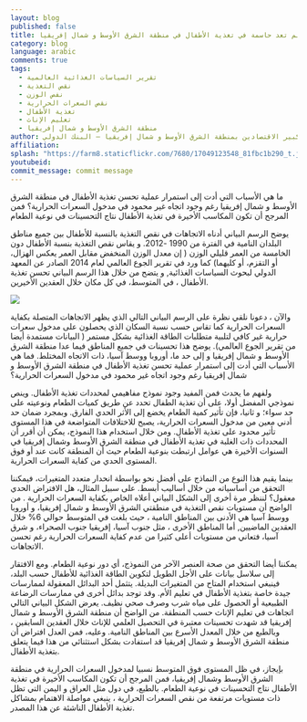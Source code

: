 ```yaml
---
layout: blog
published: false
title: إن كفاية السعرات الحرارية لم تعد حاسمة في تغذية الأطفال في منطقة الشرق الأوسط و شمال إفريقيا
category: blog
language: arabic
comments: true
tags: 
  - تقرير السياسات الغذائية العالمية
  - نقص التغذية
  - نفص الوزن
  - نقص السعرات الحرارية
  - تغذية الأطفال
  - تعليم الإناث
  - منطقة الشرق الأوسط و شمال إفريقيا
author: فاروق إقبال، الأخصائي الفني الأول بمكتب كبير الاقتصادين بمنطقة الشرق الأوسط و شمال إفريقيا – البنك الدولي
affiliation: 
splash: "https://farm8.staticflickr.com/7680/17049123548_81fbc1b290_t.jpg"
youtubeid: 
commit_message: commit message
---
```

ما هي الأسباب التي أدت إلى استمرار عملية تحسن تغذية الأطفال في منطقة الشرق الأوسط و شمال إفريقيا رغم وجود اتجاه غير محمود في مدخول السعرات  الحرارية؟ فمن المرجح أن تكون المكاسب الأخيرة في تغذية الأطفال نتاج التحسينات في نوعية الطعام
<!-- more -->


يوضح الرسم البياني أدناه  الاتجاهات في نقص التغذية بالنسبة للأطفال بين جميع مناطق البلدان النامية في الفترة من 1990 -2012.  و يقاس نقص التغذية بنسبة الأطفال دون الخامسة من العمر قليلي الوزن ( إن  معدل الوزن المنخفض مقابل العمر يعكس  الهزال، أو التقزم، أو كليهما) كما ورد في تقرير الجوع العالمي لعام 2014 الصادر عن المعهد الدولي لبحوث السياسات الغذائية,  و يتضح من خلال هذا الرسم البياني تحسن تغذية الأطفال ، في المتوسط، في كل مكان خلال العقدين الأخيرين. 

![](https://farm8.staticflickr.com/7666/17620892526_61626698e3_z.jpg)


والآن ، دعونا نلقي نظرة على الرسم البياني التالي الذي يظهر الاتجاهات  المتصلة بكفاية السعرات الحرارية كما تقاس حسب نسبة السكان الذي يحصلون على مدخول سعرات حرارية غير كافي لتلبية متطلبات الطاقة الغذائية بشكل مستمر ( البيانات مستمدة أيضا من تقرير الجوع العالمي). يوضح هذا تحسينات في جميع المناطق فيما عدا منطقة الشرق الأوسط و شمال إفريقيا و إلى حد ما، أوروبا ووسط آسيا،  ذات الاتجاه المختلط. فما هي الأسباب التي أدت إلى استمرار عملية تحسن تغذية الأطفال في منطقة الشرق الأوسط و شمال إفريقيا رغم وجود اتجاه غير محمود في مدخول السعرات  الحرارية؟ 



ولفهم ما يحدث فمن المفيد وجود نموذج مفاهيمي لمحددات تغذية الأطفال. وينص نموذجي المفضل أولا، على أن تغذية الطفال تحدد عن طريق كميات الطعام  ونوعيته على حد سواء؛ و ثانيا، فإن تأثير كمية الطعام يخضع إلى الأثر الحدي الفارق. وبمجرد ضمان حد أدني معين من مدخول السعرات  الحرارية، يصبح للاختلافات المتواضعة في هذا المستوى تأثير محدود على تغذية الأطفال. ومن خلال استخدام هذا النموذج، يمكن أن أقرر أن المحددات ذات الغلبة في تغذية الأطفال في منطقة الشرق الأوسط وشمال إفريقيا في السنوات الأخيرة هي عوامل ارتبطت بنوعية الطعام حيث أن المنطقة كانت عند أو فوق المستوى الحدي من كفاية السعرات الحرارية. 

بينما يقيم هذا النوع من النماذج على أفضل نحو بواسطة انحدار متعدد المتغيرات، فيمكننا التحقق من أساسياته من خلال أساليب أبسط. على سبيل المثال، هل الافتراض الحدي معقول؟ لننظر مرة أخرى  إلى الشكل البياني أعلاه الخاص بكفاية السعرات الحرارية . من الواضح أن مستويات نقص التغذية في منطقتي الشرق الأوسط و شمال إفريقيا، و أوروبا ووسط آسيا هي الأدنى بين المناطق النامية ، حيث بلغت في المتوسط حوالي 6% خلال العقدين الماضيين,  أما المناطق الأخرى ، مثل جنوب آسيا، إفريقيا جنوب الصحراء، و شرق آسيا، فتعاني من مستويات أعلى كثيرا من عدم كفاية السعرات الحرارية رغم تحسن الاتجاهات.  

يمكننا أيضا التحقق من صحة العنصر الآخر من النموذج، أي دور نوعية الطعام. ومع الافتقار إلى سلاسل بيانات على الأجل الطويل لتكوين الطاقة الغذائية للأطفال حسب البلد، فينبغي استخدام المتاح من المتغيرات البديلة. يتثمل أحد البدائل المعقولة لممارسات جيدة  خاصة بتغذية الأطفال في تعليم الأم.  وقد توجد بدائل أخرى في ممارسات الرضاعة الطبيعية أو الحصول على مياه شرب  وصرف صحي نظيف. يعرض الشكل البياني التالي اتجاهات في تعليم الإناث حسب المنطقة. من الواضح أن منطقة الشرق الأوسط و شمال إفريقيا  قد شهدت تحسينات معتبرة في التحصيل العلمي للإناث خلال العقدين السابقين ، وبالطبع من خلال المعدل الأسرع بين المناطق النامية. وعليه، فمن العدل افتراض أن منطقة الشرق الأوسط و شمال إفريقيا قد استفادت بشكل استثنائي من هذا فيما يتعلق بتغذية الأطفال.  



بإيجاز، في ظل المستوى فوق المتوسط نسبيا لمدخول السعرات الحرارية  في منطقة الشرق الأوسط وشمال إفريقيا، فمن المرجح أن تكون المكاسب الأخيرة في تغذية الأطفال نتاج التحسينات في نوعية الطعام. بالطبع، في دول مثل العراق و اليمن التي  تظل ذات مستويات مرتفعة من نقص السعرات الحرارية ، ينبغي مواصلة الاهتمام بمشاكل تغذية الأطفال الناشئة عن هذا المصدر.